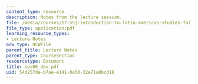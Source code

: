 ```yaml
---
content_type: resource
description: Notes from the lecture session.
file: /media/courses/17-55j-introduction-to-latin-american-studies-fall-2006/54d257deb7aee1410a5032e71a8bcd16_ses06_dev.pdf
file_type: application/pdf
learning_resource_types:
- Lecture Notes
ocw_type: OCWFile
parent_title: Lecture Notes
parent_type: CourseSection
resourcetype: Document
title: ses06_dev.pdf
uid: 54d257de-b7ae-e141-0a50-32e71a8bcd16
---
```

